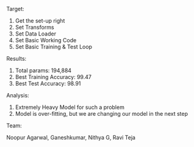 Target:

1. Get the set-up right
2. Set Transforms
3. Set Data Loader
4. Set Basic Working Code
5. Set Basic Training & Test Loop

Results:

1. Total params: 194,884
2. Best Training Accuracy: 99.47
3. Best Test Accuracy: 98.91

Analysis:

1. Extremely Heavy Model for such a problem
2. Model is over-fitting, but we are changing our model in the next step

Team:

Noopur Agarwal,
Ganeshkumar,
Nithya G,
Ravi Teja
